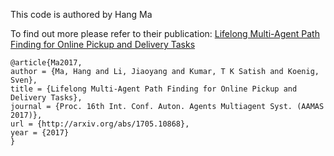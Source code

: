 This code is authored by Hang Ma

To find out more please refer to their publication: [Lifelong Multi-Agent Path Finding for Online Pickup and Delivery Tasks](https://arxiv.org/abs/1705.10868)

```
@article{Ma2017,
author = {Ma, Hang and Li, Jiaoyang and Kumar, T K Satish and Koenig, Sven},
title = {Lifelong Multi-Agent Path Finding for Online Pickup and Delivery Tasks},
journal = {Proc. 16th Int. Conf. Auton. Agents Multiagent Syst. (AAMAS 2017)},
url = {http://arxiv.org/abs/1705.10868},
year = {2017}
}

```
